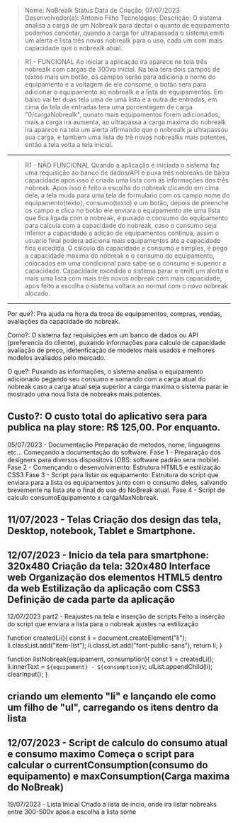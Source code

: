 > Nome: NoBrealk Status
> Data de Criação: 07/07/2023
> Desenvolvedor(a): Antonio Filho
Tecnologias:
Descrição: O sistema analisa a carga de um Nobrealk para dectar o quanto de equipamento podemos concetar,
quando a carga for ultrapassada o sistema emiti um alerta e lista três novos nobrealk para o uso, cada um
com mais capacidade que o nobrealk atual.

> R1 - FUNCIONAL
 Ao iniciar a aplicação ira aparece ne tela três nobrealk com cargas de 300va inicial. Na tela tera dois campos de
textos mais um botão, os campos serão para adiciona o nome do equipamento e a voltagem de ele consome, o botão sera
para adicionar o equipamento ao nobrealk e a lista de equipamentos. Em baixo vai ter duas tela uma de uma lista e a
outra de entradas, em cima da tela de entradas tera uma porcentagem de carga "0/cargaNobrealk", qunato mais equipamentos 
forem adicionados, mais a carga ira aumenta, ao ultrapassa a carga maxima do nobrealk ira aparece na tela um alerta
afirmando que o nobrealk ja ultrapassou sua carga, e tambem uma lista de trê novos nobrealks mais potentes, então
a tela volta a tela inicial.
--------------------

> R1 - NÃO FUNCIONAL
 Quando a aplicação é iniciada o sistema faz uma requisição ao banco de dados/API e puxa três nobreaks de baixa capacidade
apos isso é criada uma lista com as informações dos três nobreak. Apos isso é feito a escolha do nobreak clicando em cima
dele, a tela muda para uma tela de formulario com os campo nome do equipamento(texto), consumo(texto) e um botão, depois de
preenche os campo e clica no botão ele enviara o equipamento ate uma lista que fica ligada com o nobreak, é puxado o consumo
do equipamento para calcula com a capacidade do nobreak, caso o consumo seja inferior a capacidade a adição de equipamentos
continua, assim o usuario final podera adiciona mais equipamentos ate a capacidade fica excedida. O calculo da capacidade e
consumo e simples, é pego a capacidade maxima do nobreak e o consumo do equipamento, colocados em uma condicional para sabe
se o consumo e superior a capacidade. Capacidade excedida o sistema parar e emiti um alerta e mais uma lista com mais três
novos nobreak com mais capacidade, apos feito a escolha o sistema voltara ao normal com o novo nobreak alocado.
--------------------

Por que?:
Pra ajuda na hora da troca de equipamentos, compras, vendas, avaliações da capacidade do nobreak.

Como?:
O sistema faz requisições em um banco de dados ou API (preferencia do cliente), puxando informações para calculo de capacidade
avaliação de preço, idetenficação de modelos mais usados e melhores modelos avaliados pelo mercado.

O que?: 
Puxando as informações, o sistema analisa o equipamento adicionado pegando seu consumo e somando com a carga atual do nobreak
caso a carga atual seja superior a carga maxima o sistema parar ie mostrado uma nova lista de nobreaks mais potentes.

Custo?:
O custo total do aplicativo sera para publica na play store: R$ 125,00. Por enquanto.
--------------------

05/07/2023 - Documentação
Preparação de metodos, nome, linguagens etc... Começando a documentação do software.
Fase 1 - Preparação dos designers para diversos dispositovs (OBS: software padrão sera mobile).
Fase 2 - Començando o desenvolvimento: Estrutura HTML5 e estilização CSS3
Fase 3 - Script para listar os equipamento: Estrutura do script que enviara para a lista os equipamentos junto com o consumo deles, salvando brevemente na lista ate o final do uso do NoBreak atual.
Fase 4 - Script de calculo consumoEquipamento x cargaMaxNobreak.

11/07/2023 - Telas
Criação dos design das tela, Desktop, notebook, Tablet e Smartphone.
--------------------

12/07/2023 - Inicio da tela para smartphone: 320x480
Criação da tela: 320x480
Interface web
Organização dos elementos HTML5 dentro da web
Estilização da aplicação com CSS3
Definição de cada parte da aplicação
--------------------

12/07/2023 part2 - Reajustes na tela e inserção de scripts
Feito a inserção do script que enviara a lista para o nobreak
ajustes na estilização

function createdLi(){
    const li = document.createElement("li");
    li.classList.add("item-list");
    li.classList.add("font-public-sans");
    return li;
}

function listNobreak(equipament, consumption){
    const li = createdLi();
    li.innerText = `${equipament} - ${consumption}V`;
    ulList.appendChild(li);
    clearInput();
}

criando um elemento "li" e lançando ele como um filho de "ul", carregando os itens dentro da lista
--------------------

12/07/2023 - Script de calculo do consumo atual e consumo maximo
Começa o script para calcular o currentConsumption(consumo do equipamento) e maxConsumption(Carga maxima do NoBreak)
--------------------

19/07/2023 - Lista Inicial
Criado a lista de incio, onde ira listar nobreaks entre 300-500v
apos a escolha a lista some